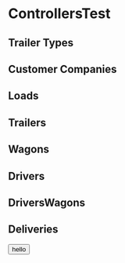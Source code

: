 # ControllersTest

Trailer Types
------

Customer Companies
------

Loads
------

Trailers
------

Wagons
------

Drivers
------

DriversWagons
------

Deliveries
------
<button>hello</button>
